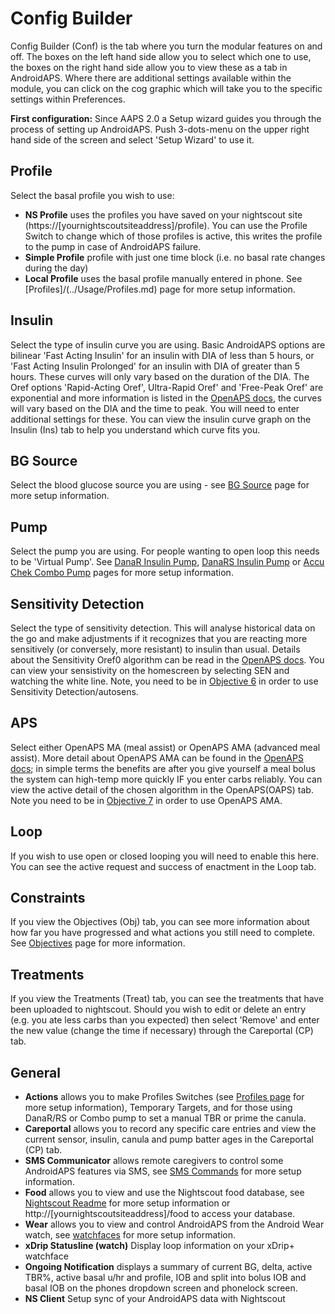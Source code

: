 # Config Builder

Config Builder (Conf) is the tab where you turn the modular features on and off.  The boxes on the left hand side allow you to select which one to use, the boxes on the right hand side allow you to view these as a tab in AndroidAPS.  Where there are additional settings available within the module, you can click on the cog graphic which will take you to the specific settings within Preferences.

**First configuration:** Since AAPS 2.0 a Setup wizard guides you through the process of setting up AndroidAPS. Push 3-dots-menu on the upper right hand side of the screen and select 'Setup Wizard' to use it.

## Profile
Select the basal profile you wish to use:
*  <b>NS Profile</b> uses the profiles you have saved on your nightscout site (https://[yournightscoutsiteaddress]/profile).  You can use the Profile Switch to change which of those profiles is active, this writes the profile to the pump in case of AndroidAPS failure.
*  <b>Simple Profile</b> profile with just one time block (i.e. no basal rate changes during the day)
*  <b>Local Profile</b> uses the basal profile manually entered in phone. See [Profiles]/(../Usage/Profiles.md) page for more setup information.

## Insulin
Select the type of insulin curve you are using.  Basic AndroidAPS options are bilinear 'Fast Acting Insulin' for an insulin with DIA of less than 5 hours, or 'Fast Acting Insulin Prolonged' for an insulin with DIA of greater than 5 hours.  These curves will only vary based on the duration of the DIA.  The Oref options 'Rapid-Acting Oref', Ultra-Rapid Oref' and 'Free-Peak Oref' are exponential and more information is listed in the [OpenAPS docs](http://openaps.readthedocs.io/en/latest/docs/While%20You%20Wait%20For%20Gear/understanding-insulin-on-board-calculations.html#understanding-the-new-iob-curves-based-on-exponential-activity-curves), the curves will vary based on the DIA and the time to peak.  You will need to enter additional settings for these.  You can view the insulin curve graph on the Insulin (Ins) tab to help you understand which curve fits you.

## BG Source
Select the blood glucose source you are using - see [BG Source](BG-Source.md) page for more setup information.

## Pump
Select the pump you are using.  For people wanting to open loop this needs to be 'Virtual Pump'.  See [DanaR Insulin Pump](DanaR-Insulin-Pump.md), [DanaRS Insulin Pump](DanaRS-Insulin-Pump.md) or [Accu Chek Combo Pump](Accu-Chek-Combo-Pump.md) pages for more setup information.

## Sensitivity Detection
Select the type of sensitivity detection.  This will analyse historical data on the go and make adjustments if it recognizes that you are reacting more sensitively (or conversely, more resistant) to insulin than usual.  Details about the Sensitivity Oref0 algorithm can be read in the [OpenAPS docs](http://openaps.readthedocs.io/en/latest/docs/walkthrough/phase-4/advanced-features.html#auto-sensitivity-mode).  You can view your sensistivity on the homescreen by selecting SEN and watching the white line.  Note, you need to be in [Objective 6](../Usage/Objectives) in order to use Sensitivity Detection/autosens.

## APS
Select either OpenAPS MA (meal assist) or OpenAPS AMA (advanced meal assist).  More detail about OpenAPS AMA can be found in the [OpenAPS docs](http://openaps.readthedocs.io/en/latest/docs/Customize-Iterate/autosens.html#advanced-meal-assist-or-ama); in simple terms the benefits are after you give yourself a meal bolus the system can high-temp more quickly IF you enter carbs reliably.  You can view the active detail of the chosen algorithm in the OpenAPS(OAPS) tab.
Note you need to be in [Objective 7](../Usage/Objectives.md) in order to use OpenAPS AMA.

## Loop
If you wish to use open or closed looping you will need to enable this here.  You can see the active request and success of enactment in the Loop tab.

## Constraints
If you view the Objectives (Obj) tab, you can see more information about how far you have progressed and what actions you still need to complete.  See [Objectives](../Usage/Objectives.md) page for more information.

## Treatments
If you view the Treatments (Treat) tab, you can see the treatments that have been uploaded to nightscout.  Should you wish to edit or delete an entry (e.g. you ate less carbs than you expected) then select 'Remove' and enter the new value (change the time if necessary) through the Careportal (CP) tab.

## General
*  <b>Actions</b> allows you to make Profiles Switches (see [Profiles page](../Usage/Profiles.md) for more setup information), Temporary Targets, and for those using DanaR/RS or Combo pump to set a manual TBR or prime the canula.
*  <b>Careportal</b> allows you to record any specific care entries and view the current sensor, insulin, canula and pump batter ages in the Careportal (CP) tab.
*  <b>SMS Communicator</b> allows remote caregivers to control some AndroidAPS features via SMS, see [SMS Commands](../Usage/SMS-Commands.md) for more setup information.
*  <b>Food</b> allows you to view and use the Nightscout food database, see [Nightscout Readme](https://github.com/nightscout/cgm-remote-monitor#food-custom-foods) for more setup information or http://[yournightscoutsiteaddress]/food to access your database.
*  <b>Wear</b> allows you to view and control AndroidAPS from the Android Wear watch, see [watchfaces](Watchfaces.md) for more setup information.
*  <b>xDrip Statusline (watch)</b> Display loop information on your xDrip+ watchface
*  <b>Ongoing Notification</b> displays a summary of current BG, delta, active TBR%, active basal u/hr and profile, IOB and split into bolus IOB and basal IOB on the phones dropdown screen and phonelock screen.
*  <b>NS Client</b> Setup sync of your AndroidAPS data with Nightscout
